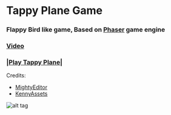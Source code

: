# Tappy Plane Game
### Flappy Bird like game, Based on [Phaser](http://phaser.io/) game engine 

### [Video](https://www.instagram.com/p/5H19ltq0sy/)
### [|Play Tappy Plane|](http://noelyahan.github.io/projects/tappy_plane/)




Credits: 
* [MightyEditor](https://github.com/TheMightyFingers/mightyeditor)
* [KennyAssets](http://opengameart.org/users/kenney)


![alt tag](https://igcdn-photos-c-a.akamaihd.net/hphotos-ak-xap1/t51.2885-15/e15/11313240_904129226328042_313265333_n.jpg?ig_cache_key=MTAyOTAyODM2ODcyNTI2NTIwMg%3D%3D.2) 
